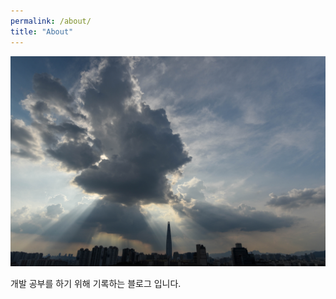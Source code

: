 ```yaml
---
permalink: /about/
title: "About"
---
```


![Foo](/assets/images/DSC_1270.jpg)


개발 공부를 하기 위해 기록하는 블로그 입니다.